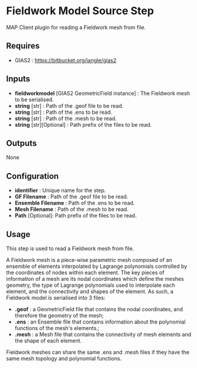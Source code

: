 Fieldwork Model Source Step
============================

MAP Client plugin for reading a Fieldwork mesh from file.

Requires
--------
- GIAS2 : https://bitbucket.org/jangle/gias2

Inputs
------
- **fieldworkmodel** [GIAS2 GeometricField instance] : The Fieldwork mesh to be serialised.
- **string** [str] : Path of the .geof file to be read.
- **string** [str] : Path of the .ens to be read.
- **string** [str] : Path of the .mesh to be read.
- **string** [str][Optional] : Path prefix of the files to be read.

Outputs
-------
None

Configuration
-------------
- **identifier** : Unique name for the step.
- **GF Filename** : Path of the .geof file to be read.
- **Ensemble Filename** : Path of the .ens to be read.
- **Mesh Filename** : Path of the .mesh to be read.
- **Path** [Optional]: Path prefix of the files to be read.

Usage
-----
This step is used to read a Fieldwork mesh from file. 

A Fieldwork mesh is a piece-wise parametric mesh composed of an ensemble of elements interpolated by Lagrange polynomials controlled by the coordinates of nodes within each element. The key pieces of information of a mesh are its nodal coordinates which define the meshes geometry, the type of Lagrange polynomials used to interpolate each element, and the connectivity and shapes of the element. As such, a Fieldwork model is serialised into 3 files:

- **.geof** : a GeometricField file that contains the nodal coordinates, and therefore the geometry of the mesh;
- **.ens** : an Ensemble file that contains information about the polynomial functions of the mesh's elements.;
- **.mesh** : a Mesh file that contains the connectivity of mesh elements and the shape of each element.

Fieldwork meshes can share the same .ens and .mesh files if they have the same mesh topology and polynomial functions.

